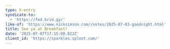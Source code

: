 ```yaml
---
type: h-entry
syndicate-to:
  - 'https://fed.brid.gy/'
like-of: 'https://www.nicksimson.com//notes/2025-07-03-goodnight.html'
title: See ya at Breakfast!
date: '2025-07-07T17:15:00.822Z'
client_id: 'https://sparkles.sploot.com/'
---
```


